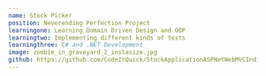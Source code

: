 ```yaml
---
name: Stock Picker
position: Neverending Perfection Project
learningone: Learning Domain Driven Design and OOP
learningtwo: Implementing different kinds of tests
learningthree: C# and .NET Development 
image: zombie_in_graveyard_2_instasize.jpg
github: https://github.com/CodeItQuick/StockApplicationASPNetWebMVCIndividualIdentity
---
```

